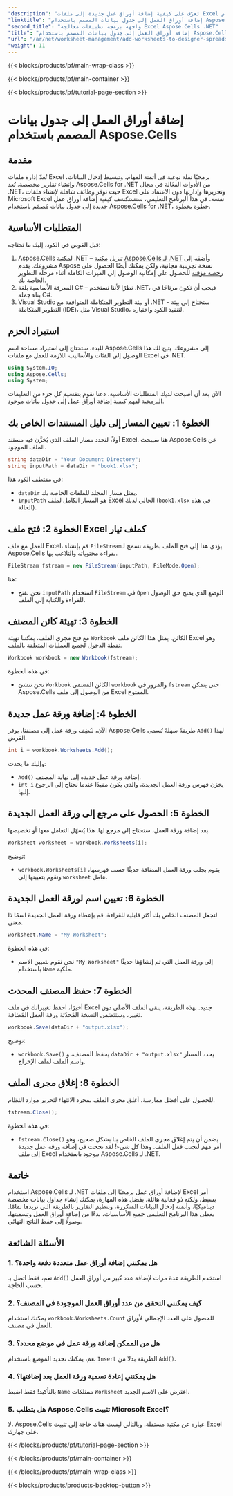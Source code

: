 ```yaml
---
"description": "تعرّف على كيفية إضافة أوراق عمل جديدة إلى ملفات Excel الحالية باستخدام Aspose.Cells لـ .NET. دليل خطوة بخطوة مع أمثلة وأسئلة شائعة والمزيد لتبسيط مهام البرمجة لديك."
"linktitle": "إضافة أوراق العمل إلى جدول بيانات المصمم باستخدام Aspose.Cells"
"second_title": "واجهة برمجة تطبيقات معالجة Excel Aspose.Cells .NET"
"title": "إضافة أوراق العمل إلى جدول بيانات المصمم باستخدام Aspose.Cells"
"url": "/ar/net/worksheet-management/add-worksheets-to-designer-spreadsheet/"
"weight": 11
---
```


{{< blocks/products/pf/main-wrap-class >}}

{{< blocks/products/pf/main-container >}}

{{< blocks/products/pf/tutorial-page-section >}}

# إضافة أوراق العمل إلى جدول بيانات المصمم باستخدام Aspose.Cells

## مقدمة
تُعدّ إدارة ملفات Excel برمجيًا نقلة نوعية في أتمتة المهام، وتبسيط إدخال البيانات، وإنشاء تقارير مخصصة. تُعد Aspose.Cells for .NET من الأدوات الفعّالة في مجال .NET، حيث توفر وظائف شاملة لإنشاء ملفات Excel وتحريرها وإدارتها دون الاعتماد على Microsoft Excel نفسه. في هذا البرنامج التعليمي، سنستكشف كيفية إضافة أوراق عمل جديدة إلى جدول بيانات مُصمّم باستخدام Aspose.Cells for .NET، خطوة بخطوة.
## المتطلبات الأساسية
قبل الغوص في الكود، إليك ما تحتاجه:
1. Aspose.Cells لمكتبة .NET – تنزيل [مكتبة Aspose.Cells لـ .NET](https://releases.aspose.com/cells/net/) وأضفه إلى مشروعك. يقدم Aspose نسخة تجريبية مجانية، ولكن يمكنك أيضًا الحصول على [رخصة مؤقتة](https://purchase.aspose.com/temporary-license/) للحصول على إمكانية الوصول إلى الميزات الكاملة أثناء مرحلة التطوير الخاصة بك.
2. المعرفة الأساسية بلغة C# – نظرًا لأننا نستخدم .NET، فيجب أن تكون مرتاحًا في بناء جملة C#.
3. Visual Studio أو بيئة التطوير المتكاملة المتوافقة مع .NET - ستحتاج إلى بيئة التطوير المتكاملة (IDE)، مثل Visual Studio، لتنفيذ الكود واختباره.
## استيراد الحزم
للبدء، ستحتاج إلى استيراد مساحة اسم Aspose.Cells إلى مشروعك. يتيح لك هذا الوصول إلى الفئات والأساليب اللازمة للعمل مع ملفات Excel في .NET.
```csharp
using System.IO;
using Aspose.Cells;
using System;
```
الآن بعد أن أصبحت لديك المتطلبات الأساسية، دعنا نقوم بتقسيم كل جزء من التعليمات البرمجية لفهم كيفية إضافة أوراق عمل إلى جدول بيانات موجود.
## الخطوة 1: تعيين المسار إلى دليل المستندات الخاص بك
أولاً، لنحدد مسار الملف الذي يُخزَّن فيه مستند Excel. هنا سيبحث Aspose.Cells عن الملف الموجود.
```csharp
string dataDir = "Your Document Directory";
string inputPath = dataDir + "book1.xlsx";
```
في مقتطف الكود هذا:
- `dataDir` يمثل مسار المجلد للملفات الخاصة بك.
- `inputPath` هو المسار الكامل لملف Excel الحالي لديك (`book1.xlsx` في هذه الحالة).
## الخطوة 2: فتح ملف Excel كملف تيار
للعمل مع ملف Excel، قم بإنشاء `FileStream`يؤدي هذا إلى فتح الملف بطريقة تسمح لـ Aspose.Cells بقراءة محتوياته والتلاعب بها.
```csharp
FileStream fstream = new FileStream(inputPath, FileMode.Open);
```
هنا:
- نحن نفتح `inputPath` استخدام `FileStream` في `Open` الوضع الذي يمنح حق الوصول للقراءة والكتابة إلى الملف.
## الخطوة 3: تهيئة كائن المصنف
مع فتح مجرى الملف، يمكننا تهيئة `Workbook` الكائن. يمثل هذا الكائن ملف Excel وهو نقطة الدخول لجميع العمليات المتعلقة بالملف.
```csharp
Workbook workbook = new Workbook(fstream);
```
في هذه الخطوة:
- نحن ننشئ `Workbook` الكائن المسمى `workbook` والمرور في `fstream` حتى يتمكن Aspose.Cells من الوصول إلى ملف Excel المفتوح.
## الخطوة 4: إضافة ورقة عمل جديدة
الآن، لنُضِف ورقة عمل إلى مصنفنا. يوفر Aspose.Cells طريقةً سهلةً تُسمى `Add()` لهذا الغرض.
```csharp
int i = workbook.Worksheets.Add();
```
وإليك ما يحدث:
- `Add()` إضافة ورقة عمل جديدة إلى نهاية المصنف.
- `int i` يخزن فهرس ورقة العمل الجديدة، والذي يكون مفيدًا عندما نحتاج إلى الرجوع إليها.
## الخطوة 5: الحصول على مرجع إلى ورقة العمل الجديدة
بعد إضافة ورقة العمل، ستحتاج إلى مرجع لها. هذا يُسهّل التعامل معها أو تخصيصها.
```csharp
Worksheet worksheet = workbook.Worksheets[i];
```
توضيح:
- `workbook.Worksheets[i]` يقوم بجلب ورقة العمل المضافة حديثًا حسب فهرسها، ونقوم بتعيينها إلى `worksheet` عامل.
## الخطوة 6: تعيين اسم لورقة العمل الجديدة
لتجعل المصنف الخاص بك أكثر قابلية للقراءة، قم بإعطاء ورقة العمل الجديدة اسمًا ذا معنى.
```csharp
worksheet.Name = "My Worksheet";
```
في هذه الخطوة:
- نحن نقوم بتعيين الاسم `"My Worksheet"` إلى ورقة العمل التي تم إنشاؤها حديثًا باستخدام `Name` ملكية.
## الخطوة 7: حفظ المصنف المحدث
أخيرًا، احفظ تغييراتك في ملف Excel جديد. بهذه الطريقة، يبقى الملف الأصلي دون تغيير، وستتضمن النسخة المُحدّثة ورقة العمل المُضافة.
```csharp
workbook.Save(dataDir + "output.xlsx");
```
توضيح:
- `workbook.Save()` يحفظ المصنف، و `dataDir + "output.xlsx"` يحدد المسار واسم الملف لملف الإخراج.
## الخطوة 8: إغلاق مجرى الملف
للحصول على أفضل ممارسة، أغلق مجرى الملف بمجرد الانتهاء لتحرير موارد النظام.
```csharp
fstream.Close();
```
في هذه الخطوة:
- `fstream.Close()` يضمن أن يتم إغلاق مجرى الملف الخاص بنا بشكل صحيح، وهو أمر مهم لتجنب قفل الملف.
وهذا كل شيء! لقد نجحت في إضافة ورقة عمل جديدة إلى ملف Excel موجود باستخدام Aspose.Cells لـ .NET.
## خاتمة
استخدام Aspose.Cells لـ .NET لإضافة أوراق عمل برمجيًا إلى ملفات Excel أمر بسيط، ولكنه ذو فعالية هائلة. بفضل هذه المهارة، يمكنك إنشاء جداول بيانات مخصصة ديناميكيًا، وأتمتة إدخال البيانات المتكررة، وتنظيم التقارير بالطريقة التي تريدها تمامًا. يغطي هذا البرنامج التعليمي جميع الأساسيات، بدءًا من إضافة أوراق العمل وتسميتها، وصولًا إلى حفظ الناتج النهائي.
## الأسئلة الشائعة
### 1. هل يمكنني إضافة أوراق عمل متعددة دفعة واحدة؟
نعم، فقط اتصل بـ `Add()` استخدم الطريقة عدة مرات لإضافة عدد كبير من أوراق العمل حسب الحاجة.
### 2. كيف يمكنني التحقق من عدد أوراق العمل الموجودة في المصنف؟
يمكنك استخدام `workbook.Worksheets.Count` للحصول على العدد الإجمالي لأوراق العمل في مصنف.
### 3. هل من الممكن إضافة ورقة عمل في موضع محدد؟
نعم، يمكنك تحديد الموضع باستخدام `Insert` الطريقة بدلا من `Add()`.
### 4. هل يمكنني إعادة تسمية ورقة العمل بعد إضافتها؟
بالتأكيد! فقط اضبط `Name` ممتلكات `Worksheet` اعترض على الاسم الجديد.
### 5. هل يتطلب Aspose.Cells تثبيت Microsoft Excel؟
لا، Aspose.Cells عبارة عن مكتبة مستقلة، وبالتالي ليست هناك حاجة إلى تثبيت Excel على جهازك.


{{< /blocks/products/pf/tutorial-page-section >}}

{{< /blocks/products/pf/main-container >}}

{{< /blocks/products/pf/main-wrap-class >}}

{{< blocks/products/products-backtop-button >}}